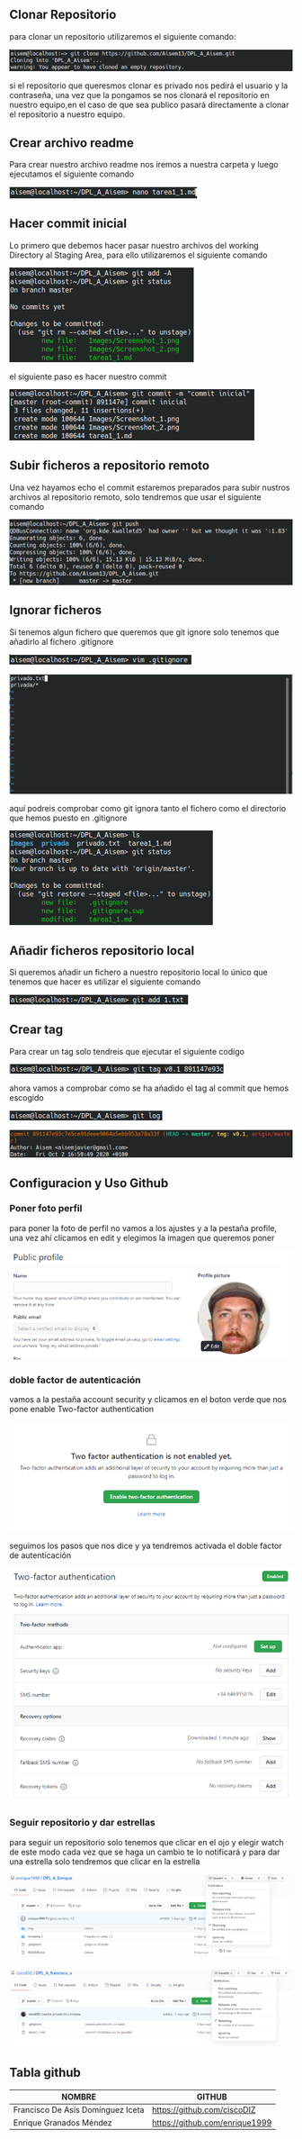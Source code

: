 
## Clonar Repositorio

para clonar un repositorio utilizaremos el siguiente comando:

![git clone](Images/Screenshot_1.png)

si el repositorio que queresmos clonar es privado nos pedirá el usuario y la contraseña, una vez que la pongamos  se nos clonará el repositorio en nuestro equipo,en el caso de que sea publico pasará directamente a clonar el repositorio a nuestro equipo.

## Crear archivo readme

Para crear nuestro archivo readme nos iremos a nuestra carpeta y luego ejecutamos el siguiente comando

![nano tarea1_1.md](Images/Screenshot_2.png)

## Hacer commit inicial

Lo primero que debemos hacer pasar nuestro archivos del working Directory al Staging Area, para ello utilizaremos el siguiente comando

![git add](Images/Screenshot_3.png)

el siguiente paso es hacer nuestro commit

![git commit](Images/Screenshot_4.png)

## Subir ficheros a repositorio remoto

Una vez hayamos echo el commit estaremos preparados para subir nustros archivos al repositorio remoto, solo tendremos que usar el siguiente comando

![git push](Images/Screenshot_5.png)

## Ignorar ficheros

Si tenemos algun fichero que queremos que git ignore solo tenemos que añadirlo al fichero .gitignore

![vim .gitignore](Images/Screenshot_6.png)

![añadir ficheros o carpetas](Images/Screenshot_7.png)

aquí podreis comprobar como git ignora tanto el fichero como el directorio que hemos puesto en .gitignore

![](Images/Screenshot_8.png)

## Añadir ficheros repositorio local

Si queremos añadir un fichero a nuestro repositorio local lo único que tenemos que hacer es utilizar el siguiente comando

![git add](Images/Screenshot_9.png)

## Crear tag

Para crear un tag solo tendreis que ejecutar el siguiente codigo

![git tag](Images/Screenshot_10.png)

ahora vamos a comprobar como se ha añadido el tag al commit  que hemos escogido

![git log](Images/Screenshot_11.png)

![](Images/Screenshot_12.png)

## Configuracion y Uso Github

### Poner foto perfil

para poner la foto de perfil no vamos a los ajustes y a la pestaña profile, una vez ahí clicamos en edit y elegimos la imagen que queremos poner

 ![](Images/Screenshot_13.png)
 
### doble factor de autenticación 

vamos a la pestaña account security y clicamos en el boton verde que nos pone enable Two-factor authentication

![](Images/Screenshot_14.png)
 
seguimos los pasos que nos dice y ya tendremos activada el doble factor de autenticación

![](Images/Screenshot_15.png)

### Seguir repositorio y dar estrellas

para seguir un repositorio solo tenemos que clicar en el ojo y elegir watch de este modo cada vez que se haga un cambio te lo notificará y para dar una estrella solo tendremos que clicar en la estrella

![](Images/Screenshot_16.png)

![](Images/Screenshot_17.png)

## Tabla github

| NOMBRE                            | GITHUB                         |
|-----------------------------------|--------------------------------|
| Francisco De Asís Domínguez Iceta | https://github.com/ciscoDIZ    |
| Enrique Granados Méndez           | https://github.com/enrique1999 |
